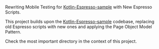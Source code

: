 Rewriting Mobile Testing for [Kotlin-Espresso-sample](https://github.com/pot8os/Kotlin-Espresso-sample) with New Espresso Scripts.

This project builds upon the [Kotlin-Espresso-sample](https://github.com/pot8os/Kotlin-Espresso-sample) codebase, replacing old Espresso scripts with new ones and applying the Page Object Model Pattern.

Check the most important directory in the context of this project.
